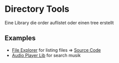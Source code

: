 # Directory Tools
Eine Library die order auflistet oder einen tree erstellt

## Examples
- [File Explorer](https://lff.one/ls) for listing files => [Source Code](https://github.com/LFF5644/site-listDir)
- [Audio Player Lib](https://github.com/LFF5644/audioPlayerLib) for search musik
